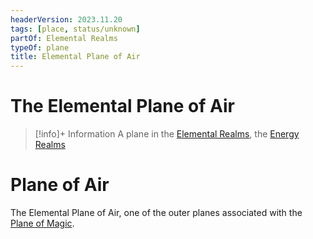 ```yaml
---
headerVersion: 2023.11.20
tags: [place, status/unknown]
partOf: Elemental Realms
typeOf: plane
title: Elemental Plane of Air
---
```

# The Elemental Plane of Air
>[!info]+ Information
> A plane in the [Elemental Realms](<./elemental-realms.md>), the [Energy Realms](<../energy-realms.md>)

# Plane of Air

The Elemental Plane of Air, one of the outer planes associated with the [Plane of Magic](<../plane-of-magic.md>).